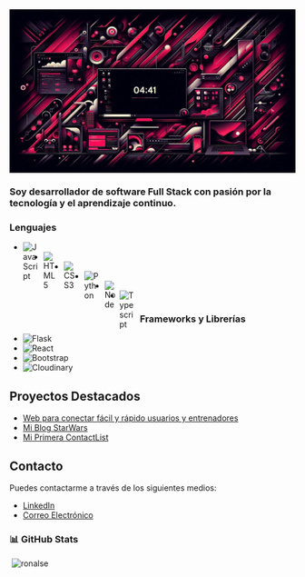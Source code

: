<img src="/Banner.jpeg" align="center" alt="ronalse GitHub README header image">


### Soy desarrollador de software Full Stack con pasión por la tecnología y el aprendizaje continuo.


### Lenguajes

 - <img align="left" alt="JavaScript" width="26px" src="https://cdn.jsdelivr.net/gh/devicons/devicon/icons/javascript/javascript-original.svg" style="padding-right:10px;" />
 - <img align="left" alt="HTML5" width="26px" src="https://cdn.jsdelivr.net/gh/devicons/devicon/icons/html5/html5-original.svg" style="padding-right:10px;" />
 - <img align="left" alt="CSS3" width="26px" src="https://cdn.jsdelivr.net/gh/devicons/devicon/icons/css3/css3-original.svg" style="padding-right:10px;" />
 - <img align="left" alt="Python" width="26px" src="https://cdn.jsdelivr.net/gh/devicons/devicon/icons/python/python-original.svg" style="padding-right:10px;" />
 - <img  align="left" alt="Node" width="26px" src="https://cdn.jsdelivr.net/gh/devicons/devicon@latest/icons/nodejs/nodejs-original-wordmark.svg" />       
 - <img align="left" alt="Typescript" width="26px" src="https://cdn.jsdelivr.net/gh/devicons/devicon/icons/typescript/typescript-original.svg" style="padding-right:10px;" />

### Frameworks y Librerías

- ![Flask](https://img.shields.io/badge/-Flask-000000?style=flat-square&logo=flask&logoColor=white)
- ![React](https://img.shields.io/badge/-React-61DAFB?style=flat-square&logo=react&logoColor=white)
- ![Bootstrap](https://img.shields.io/badge/-Bootstrap-563D7C?style=flat-square&logo=bootstrap&logoColor=white)
- ![Cloudinary](https://img.shields.io/badge/-Cloudinary-3448C5?style=flat-square&logo=cloudinary&logoColor=white)

## Proyectos Destacados

- [Web para conectar fácil y rápido usuarios y entrenadores](https://github.com/ronalse/Team-Dinamita-FitTitans)
- [Mi Blog StarWars](https://github.com/juanperez/mi-blog)
- [Mi Primera ContactList](https://github.com/ronalse/ContListRonalse)

## Contacto

Puedes contactarme a través de los siguientes medios:

- [LinkedIn](https://www.linkedin.com/in/ronaldreyes97/)
- [Correo Electrónico](mailto:ronaldreyes97@hotmail.com)


### 📊 GitHub Stats

<p>&nbsp;<img align="center" src="https://github-readme-stats.vercel.app/api?username=ronalse&theme=nord&show_icons=true&locale=en" alt="ronalse" /></p>


